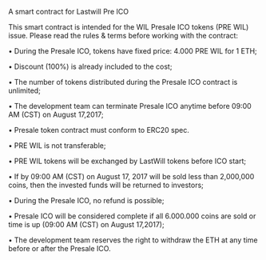    A smart contract for Lastwill Pre ICO

This smart contract is intended for the WIL Presale ICO tokens (PRE WIL) issue. 
Please read the rules & terms before working with the contract:

 • During the Presale ICO, tokens have fixed price: 4.000 PRE WIL for 1 ETH;
 
 • Discount (100%) is already included to the cost;
 
 • The number of tokens distributed during the Presale ICO contract is unlimited;
 
 • The development team can terminate Presale ICO anytime before 09:00 AM (CST) on August 17,2017;
 
 • Presale token contract must conform to ERC20 spec.
 
 • PRE WIL is not transferable;
 
 • PRE WIL tokens will be exchanged by LastWill tokens before ICO start;
 
 • If by 09:00 AM (CST) on August 17, 2017 will be sold less than 2,000,000 coins, then the invested funds will be returned to investors;
 
 • During the Presale ICO, no refund is possible;
 
 • Presale ICO will be considered complete if all 6.000.000 coins are sold or time is up (09:00 AM (CST) on August 17,2017);
 
 • The development team reserves the right to withdraw the ETH at any time before or after the Presale ICO.




